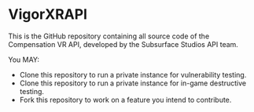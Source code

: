# VigorXRAPI

This is the GitHub repository containing all source code of the Compensation VR API, developed by the Subsurface Studios API team.

You MAY:

- Clone this repository to run a private instance for vulnerability testing.
- Clone this repository to run a private instance for in-game destructive testing.
- Fork this repository to work on a feature you intend to contribute.
